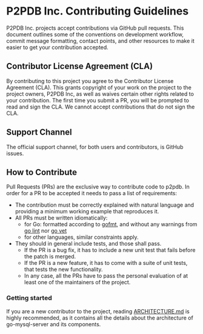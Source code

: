 # P2PDB Inc. Contributing Guidelines

P2PDB Inc. projects accept contributions via GitHub pull requests.
This document outlines some of the conventions on development
workflow, commit message formatting, contact points, and other
resources to make it easier to get your contribution accepted.

## Contributor License Agreement (CLA)

By contributing to this project you agree to the Contributor License
Agreement (CLA). This grants copyright of your work on the project to
the project owners, P2PDB Inc, as well as waives certain other
rights related to your contribution. The first time you submit a PR,
you will be prompted to read and sign the CLA. We cannot accept
contributions that do not sign the CLA.

## Support Channel

The official support channel, for both users and contributors, is
GitHub issues.

## How to Contribute

Pull Requests (PRs) are the exclusive way to contribute code to
p2pdb.  In order for a PR to be accepted it needs to pass a
list of requirements:

- The contribution must be correctly explained with natural language
  and providing a minimum working example that reproduces it.
- All PRs must be written idiomatically:
    - for Go: formatted according to
      [gofmt](https://golang.org/cmd/gofmt/), and without any warnings
      from [go lint](https://github.com/golang/lint) nor [go
      vet](https://golang.org/cmd/vet/)
    - for other languages, similar constraints apply.
- They should in general include tests, and those shall pass.
    - If the PR is a bug fix, it has to include a new unit test that
      fails before the patch is merged.
    - If the PR is a new feature, it has to come with a suite of unit
      tests, that tests the new functionality.
    - In any case, all the PRs have to pass the personal evaluation of
      at least one of the maintainers of the project.

### Getting started

If you are a new contributor to the project, reading
[ARCHITECTURE.md](zh-cn/p2pdb-server/ARCHITECTURE.md) is highly recommended, as it
contains all the details about the architecture of go-mysql-server and
its components.
